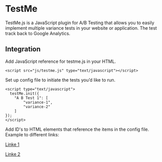 TestMe
======

TestMe.js is a JavaScript plugin for A/B Testing that allows you to easily implement multiple variance tests in your website or application. The test track back to Google Analytics.

Integration
-----------------
Add JavaScript reference for testme.js in your HTML.
	
	<script src="js/testme.js" type="text/javascript"></script>
	
Set up config file to initiate the tests you’d like to run.
	
	<script type="text/javascript">
	  testMe.init({
    	"A B Test 1": [
            "variance-1",
            "variance-2"
        ]
    });
	</script>	
	
Add ID's to HTML elements that reference the items in the config file. Example to different links:
	
	
  <a href="#" id="variance-1" class="ab-test">Linke 1</a>


  <a href="#" id="variance-2" class="ab-test">Linke 2</a>
